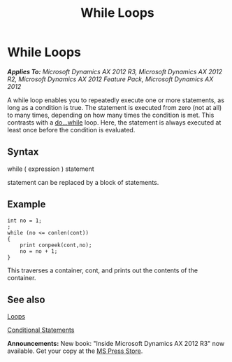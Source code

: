 ﻿---
title: While Loops
TOCTitle: While Loops
ms:assetid: b8c714e6-422f-4fb3-840b-6853434f57f6
ms:mtpsurl: https://msdn.microsoft.com/en-us/library/Aa860014(v=AX.60)
ms:contentKeyID: 35249856
ms.date: 05/18/2015
mtps_version: v=AX.60
---

# While Loops 


_**Applies To:** Microsoft Dynamics AX 2012 R3, Microsoft Dynamics AX 2012 R2, Microsoft Dynamics AX 2012 Feature Pack, Microsoft Dynamics AX 2012_

A while loop enables you to repeatedly execute one or more statements, as long as a condition is true. The statement is executed from zero (not at all) to many times, depending on how many times the condition is met. This contrasts with a [do...while](do-while-loops.md) loop. Here, the statement is always executed at least once before the condition is evaluated.

## Syntax

while ( expression ) statement

statement can be replaced by a block of statements.

## Example

    int no = 1;
    ;
    while (no <= conlen(cont))
    {
        print conpeek(cont,no);
        no = no + 1;
    } 

This traverses a container, cont, and prints out the contents of the container.

## See also

[Loops](loops.md)

[Conditional Statements](conditional-statements.md)

  
**Announcements:** New book: "Inside Microsoft Dynamics AX 2012 R3" now available. Get your copy at the [MS Press Store](https://www.microsoftpressstore.com/store/inside-microsoft-dynamics-ax-2012-r3-9780735685109).

